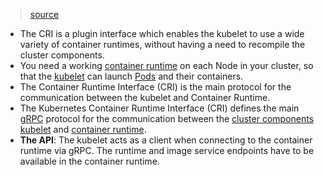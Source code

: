 > [source](https://kubernetes.io/docs/concepts/architecture/cri/)

* The CRI is a plugin interface which enables the kubelet to use a wide variety of container runtimes, without having a need to recompile the cluster components.
* You need a working [container runtime](https://kubernetes.io/docs/setup/production-environment/container-runtimes) on each Node in your cluster, so that the [kubelet](https://kubernetes.io/docs/reference/generated/kubelet) can launch [Pods](https://kubernetes.io/docs/concepts/workloads/pods/) and their containers.
* The Container Runtime Interface (CRI) is the main protocol for the communication between the kubelet and Container Runtime.
* The Kubernetes Container Runtime Interface (CRI) defines the main [gRPC](https://grpc.io/) protocol for the communication between the [cluster components](https://kubernetes.io/docs/concepts/overview/components/#node-components) [kubelet](https://kubernetes.io/docs/reference/generated/kubelet) and [container runtime](https://kubernetes.io/docs/setup/production-environment/container-runtimes).
* **The API**: The kubelet acts as a client when connecting to the container runtime via gRPC. The runtime and image service endpoints have to be available in the container runtime.